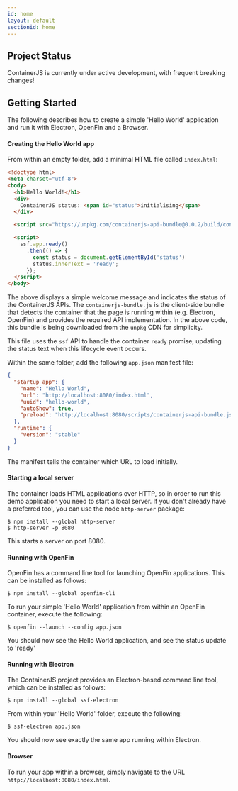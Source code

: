 ```yaml
---
id: home
layout: default
sectionid: home
---
```


## Project Status

ContainerJS is currently under active development, with frequent breaking changes!

## Getting Started

The following describes how to create a simple 'Hello World' application and run it with Electron, OpenFin and a Browser.

#### Creating the Hello World app

From within an empty folder, add a minimal HTML file called `index.html`:

```html
<!doctype html>
<meta charset="utf-8">
<body>
  <h1>Hello World!</h1>
  <div>
    ContainerJS status: <span id="status">initialising</span>
  </div>

  <script src="https://unpkg.com/containerjs-api-bundle@0.0.2/build/containerjs-bundle.js"></script>

  <script>
    ssf.app.ready()
      .then(() => {
        const status = document.getElementById('status')
        status.innerText = 'ready';
      });
  </script>
</body>
```

The above displays a simple welcome message and indicates the status of the ContainerJS APIs. The `containerjs-bundle.js` is the client-side bundle that detects the container that the page is running within (e.g. Electron, OpenFin) and provides the required API implementation. In the above code, this bundle is being downloaded from the `unpkg` CDN for simplicity.

This file uses the `ssf` API to handle the container `ready` promise, updating the status text when this lifecycle event occurs.

Within the same folder, add the following `app.json` manifest file:

```json
{
  "startup_app": {
    "name": "Hello World",
    "url": "http://localhost:8080/index.html",
    "uuid": "hello-world",
    "autoShow": true,
    "preload": "http://localhost:8080/scripts/containerjs-api-bundle.js"
  },
  "runtime": {
    "version": "stable"
  }
}
```

The manifest tells the container which URL to load initially.

#### Starting a local server

The container loads HTML applications over HTTP, so in order to run this demo application you need to start a local server. If you don't already have a preferred tool, you can use the node `http-server` package:

```
$ npm install --global http-server
$ http-server -p 8080
```

This starts a server on port 8080.

#### Running with OpenFin

OpenFin has a command line tool for launching OpenFin applications. This can be installed as follows:

```
$ npm install --global openfin-cli
```

To run your simple 'Hello World' application from within an OpenFin container, execute the following:

```
$ openfin --launch --config app.json
```

You should now see the Hello World application, and see the status update to 'ready'

#### Running with Electron

The ContainerJS project provides an Electron-based command line tool, which can be installed as follows:

```
$ npm install --global ssf-electron
```

From within your 'Hello World' folder, execute the following:

```
$ ssf-electron app.json
```

You should now see exactly the same app running within Electron.

#### Browser

To run your app within a browser, simply navigate to the URL `http://localhost:8080/index.html`.
